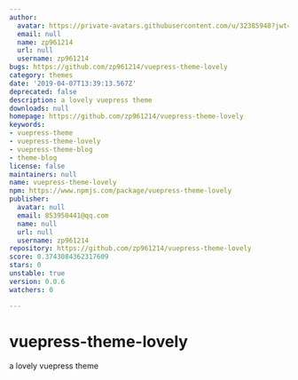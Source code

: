 ```yaml
---
author:
  avatar: https://private-avatars.githubusercontent.com/u/32385948?jwt=eyJhbGciOiJIUzI1NiIsInR5cCI6IkpXVCJ9.eyJpc3MiOiJnaXRodWIuY29tIiwiYXVkIjoicmF3LmdpdGh1YnVzZXJjb250ZW50LmNvbSIsImtleSI6ImtleTEiLCJleHAiOjE3MzQ2NTUzODAsIm5iZiI6MTczNDY1NDE4MCwicGF0aCI6Ii91LzMyMzg1OTQ4In0.qo0HArxGtPoEl2CqXQ_RosqX5oWTm4agB2iNu_j_9RY&v=4
  email: null
  name: zp961214
  url: null
  username: zp961214
bugs: https://github.com/zp961214/vuepress-theme-lovely
category: themes
date: '2019-04-07T13:39:13.567Z'
deprecated: false
description: a lovely vuepress theme
downloads: null
homepage: https://github.com/zp961214/vuepress-theme-lovely
keywords:
- vuepress-theme
- vuepress-theme-lovely
- vuepress-theme-blog
- theme-blog
license: false
maintainers: null
name: vuepress-theme-lovely
npm: https://www.npmjs.com/package/vuepress-theme-lovely
publisher:
  avatar: null
  email: 853950441@qq.com
  name: null
  url: null
  username: zp961214
repository: https://github.com/zp961214/vuepress-theme-lovely
score: 0.3743084362317609
stars: 0
unstable: true
version: 0.0.6
watchers: 0

---
```


# vuepress-theme-lovely
a lovely vuepress theme
